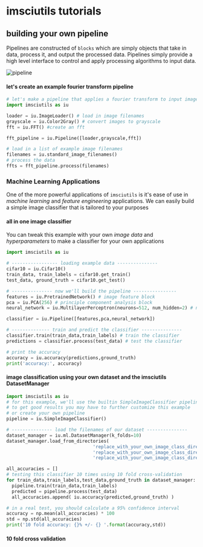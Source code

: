 # imsciutils tutorials

## building your own pipeline
Pipelines are constructed of `blocks` which are simply objects that take in data,
process it, and output the processed data. Pipelines simply provide a high level
interface to control and apply processing algorithms to input data.

![pipeline](https://github.com/jmaggio14/imsciutils/blob/develop/docs/images/pipeline-example.png "pipeline example")

#### let's create an example fourier transform pipeline
```python
# let's make a pipeline that applies a fourier transform to input images
import imsciutils as iu

loader = iu.ImageLoader() # load in image filenames
grayscale = iu.Color2Gray() # convert images to grayscale
fft = iu.FFT() #create an fft

fft_pipeline = iu.Pipeline([loader,grayscale,fft])

# load in a list of example image filenames
filenames = iu.standard_image_filenames()
# process the data
ffts = fft_pipeline.process(filenames)
```

### Machine Learning Applications
One of the more powerful applications of `imsciutils` is it's ease of use in
_machine learning_ and _feature engineering_ applications. We can easily build
a simple image classifier that is tailored to your purposes

#### all in one image classifier
You can tweak this example with your own _image data_ and _hyperparameters_ to make a classifier for
your own applications
```python
import imsciutils as iu

# ----------------- loading example data ---------------
cifar10 = iu.Cifar10()
train_data, train_labels = cifar10.get_train()
test_data, ground_truth = cifar10.get_test()

# --------------- now we'll build the pipeline ----------------
features = iu.PretrainedNetwork() # image feature block
pca = iu.PCA(256) # principle component analysis block
neural_network = iu.MultilayerPerceptron(neurons=512, num_hidden=2) # neural network block

classifier = iu.Pipeline([features,pca,neural_network])

# -------------- train and predict the classifier ---------------
classifier.train(train_data,train_labels) # train the classifier
predictions = classifier.process(test_data) # test the classifier

# print the accuracy
accuracy = iu.accuracy(predictions,ground_truth)
print('accuracy:', accuracy)
```

#### image classification using your own dataset and the imsciutils DatasetManager
```python
import imsciutils as iu
# for this example, we'll use the builtin SimpleImageClassifier pipeline,
# to get good results you may have to further customize this example
# or create your own pipeline
pipeline = iu.SimpleImageClassifier()

# --------------- load the filenames of our dataset ---------------
dataset_manager = iu.ml.DatasetManager(k_folds=10)
dataset_manager.load_from_directories(
                                'replace_with_your_own_image_class_directory1/',
                                'replace_with_your_own_image_class_directory2/',
                                'replace_with_your_own_image_class_directory3/')

all_accuracies = []
# testing this classifier 10 times using 10 fold cross-validation
for train_data,train_labels,test_data,ground_truth in dataset_manager:
  pipeline.train(train_data,train_labels)
  predicted = pipeline.process(test_data)
  all_accuracies.append( iu.accuracy(predicted,ground_truth) )

# in a real test, you should calculate a 95% confidence interval
accuracy = np.mean(all_accuracies) * 100
std = np.std(all_accuracies)
print('10 fold accuracy: {}% +/- {} '.format(accuracy,std))
```

#### 10 fold cross validation
```python
```
